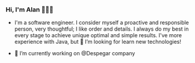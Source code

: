 ### Hi, I'm Alan 👋👨‍💻

<!--
**alangarciac/alangarciac** is a ✨ _special_ ✨ repository because its `README.md` (this file) appears on your GitHub profile.

Here are some ideas to get you started:

- 🔭 I’m currently working on ...
- 🌱 I’m currently learning ...
- 👯 I’m looking to collaborate on ...
- 🤔 I’m looking for help with ...
- 💬 Ask me about ...
- 📫 How to reach me: ...
- 😄 Pronouns: ...
- ⚡ Fun fact: ...
-->

- I'm a software engineer. I consider myself a proactive and responsible person, very thoughtful; I like order and details. I always do my best in every stage to achieve unique optimal and simple results. I've more experience with Java, but 🤔 I’m looking for learn new technologies!

- 🔭 I’m currently working on @Despegar company


